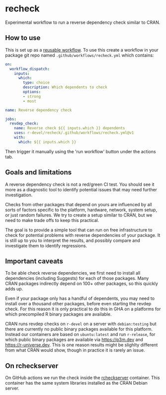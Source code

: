 # recheck

Experimental workflow to run a reverse dependency check similar to CRAN.


## How to use

This is set up as a [reusable workflow](https://docs.github.com/en/actions/using-workflows/reusing-workflows). To use this create a workflow in your package git repo named `.github/workflows/recheck.yml` which contains:

```yml
on:
  workflow_dispatch:
    inputs:
      which:
        type: choice
        description: Which dependents to check
        options:
        - strong
        - most

name: Reverse dependency check

jobs:
  revdep_check:
    name: Reverse check ${{ inputs.which }} dependents
    uses: r-devel/recheck/.github/workflows/recheck.yml@v1
    with:
      which: ${{ inputs.which }}
```

Then trigger it manually using the 'run workflow' button under the actions tab.

## Goals and limitations

A reverse dependency check is not a red/green CI test. You should see it more as a diagnostic tool to identify potential issues that may need further investigation.

Checks from other packages that depend on yours are influenced by all sorts of factors specific to the platform, hardware, network, system setup, or just random failures. We try to create a setup similar to CRAN, but we need to make trade offs to keep this practical.

The goal is to provide a simple tool that can run on free infrastructure to check for potential problems with reverse dependencies of your package. It is still up to you to interpret the results, and possibly compare and investigate them to identify regressions.

## Important caveats

To be able check reverse dependencies, we first need to install all dependencies (including Suggests) for each of those packages. Many CRAN packages indirectly depend on 100+ other packages, so this quickly adds up. 

Even if your package only has a handful of dependents, you may need to install over a thousand other packages, before even starting the revdep check. For this reason it is only practical to do this in GHA on a platforms for which precompiled R binary packages are available.

CRAN runs revdep checks on `r-devel` on a server with `debian:testing` but there are currently no public binary packages available for this platform. Instead our containers are based on `ubuntu:latest` and run `r-release`, for which public binary packages are available via https://p3m.dev and https://r-universe.dev. This is one reason results might be slighlty different from what CRAN would show, though in practice it is rarely an issue.


## On rcheckserver

On GitHub actions we run the check inside the [rcheckserver](https://github.com/r-devel/rcheckserver)
container. This container has the same system libraries installed as the CRAN Debian server.
